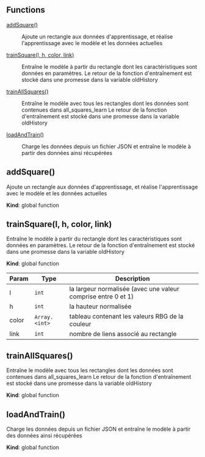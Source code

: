 ## Functions

<dl>
<dt><a href="#addSquare">addSquare()</a></dt>
<dd><p>Ajoute un rectangle aux données d&#39;apprentissage, et réalise l&#39;apprentissage
avec le modèle et les données actuelles</p>
</dd>
<dt><a href="#trainSquare">trainSquare(l, h, color, link)</a></dt>
<dd><p>Entraîne le modèle à partir du rectangle dont les caractéristiques sont
données en paramètres.
Le retour de la fonction d&#39;entraînement est stocké dans une promesse dans la
variable oldHistory</p>
</dd>
<dt><a href="#trainAllSquares">trainAllSquares()</a></dt>
<dd><p>Entraîne le modèle avec tous les rectangles dont les données sont
contenues dans all_squares_learn
Le retour de la fonction d&#39;entraînement est stocké dans une promesse dans la
variable oldHistory</p>
</dd>
<dt><a href="#loadAndTrain">loadAndTrain()</a></dt>
<dd><p>Charge les données depuis un fichier JSON et entraîne le modèle à partir des
données ainsi récupérées</p>
</dd>
</dl>

<a name="addSquare"></a>

## addSquare()
Ajoute un rectangle aux données d'apprentissage, et réalise l'apprentissage
avec le modèle et les données actuelles

**Kind**: global function  
<a name="trainSquare"></a>

## trainSquare(l, h, color, link)
Entraîne le modèle à partir du rectangle dont les caractéristiques sont
données en paramètres.
Le retour de la fonction d'entraînement est stocké dans une promesse dans la
variable oldHistory

**Kind**: global function  

| Param | Type | Description |
| --- | --- | --- |
| l | <code>int</code> | la largeur normalisée (avec une valeur comprise entre 0 et 1) |
| h | <code>int</code> | la hauteur normalisée |
| color | <code>Array.&lt;int&gt;</code> | tableau contenant les valeurs RBG de la couleur |
| link | <code>int</code> | nombre de liens associé au rectangle |

<a name="trainAllSquares"></a>

## trainAllSquares()
Entraîne le modèle avec tous les rectangles dont les données sont
contenues dans all_squares_learn
Le retour de la fonction d'entraînement est stocké dans une promesse dans la
variable oldHistory

**Kind**: global function  
<a name="loadAndTrain"></a>

## loadAndTrain()
Charge les données depuis un fichier JSON et entraîne le modèle à partir des
données ainsi récupérées

**Kind**: global function  
